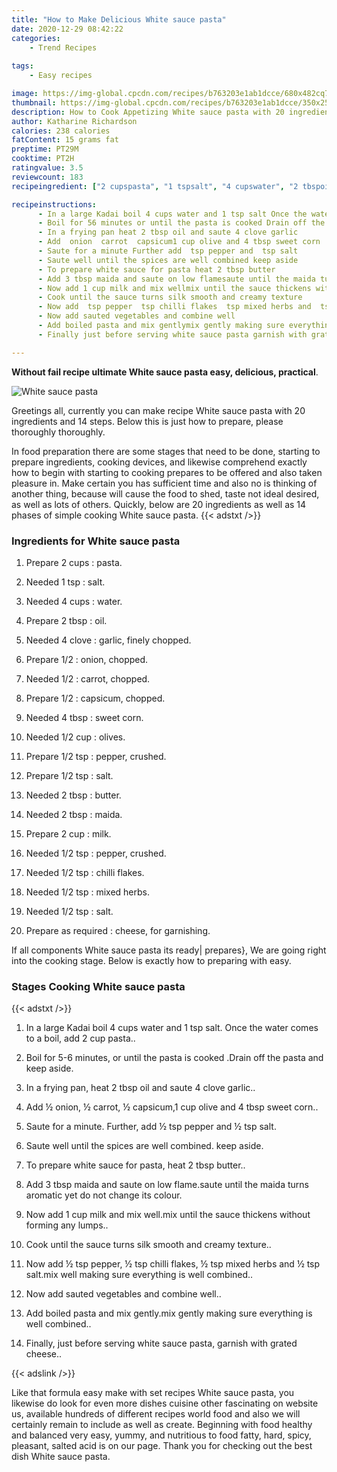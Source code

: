 ```yaml
---
title: "How to Make Delicious White sauce pasta"
date: 2020-12-29 08:42:22
categories:
    - Trend Recipes
    
tags:
    - Easy recipes

image: https://img-global.cpcdn.com/recipes/b763203e1ab1dcce/680x482cq70/white-sauce-pasta-recipe-main-photo.jpg
thumbnail: https://img-global.cpcdn.com/recipes/b763203e1ab1dcce/350x250cq70/white-sauce-pasta-recipe-main-photo.jpg
description: How to Cook Appetizing White sauce pasta with 20 ingredients and 14 stages of easy cooking.
author: Katharine Richardson
calories: 238 calories
fatContent: 15 grams fat
preptime: PT29M
cooktime: PT2H
ratingvalue: 3.5
reviewcount: 183
recipeingredient: ["2 cupspasta", "1 tspsalt", "4 cupswater", "2 tbspoil", "4 clovegarlic finely chopped", "1/2onion chopped", "1/2carrot chopped", "1/2capsicum chopped", "4 tbspsweet corn", "1/2 cupolives", "1/2 tsppepper crushed", "1/2 tspsalt", "2 tbspbutter", "2 tbspmaida", "2 cupmilk", "1/2 tsppepper crushed", "1/2 tspchilli flakes", "1/2 tspmixed herbs", "1/2 tspsalt", "as requiredcheese for garnishing"]

recipeinstructions: 
      - In a large Kadai boil 4 cups water and 1 tsp salt Once the water comes to a boil add 2 cup pasta 
      - Boil for 56 minutes or until the pasta is cooked Drain off the pasta and keep aside 
      - In a frying pan heat 2 tbsp oil and saute 4 clove garlic 
      - Add  onion  carrot  capsicum1 cup olive and 4 tbsp sweet corn 
      - Saute for a minute Further add  tsp pepper and  tsp salt 
      - Saute well until the spices are well combined keep aside 
      - To prepare white sauce for pasta heat 2 tbsp butter 
      - Add 3 tbsp maida and saute on low flamesaute until the maida turns aromatic yet do not change its colour 
      - Now add 1 cup milk and mix wellmix until the sauce thickens without forming any lumps 
      - Cook until the sauce turns silk smooth and creamy texture 
      - Now add  tsp pepper  tsp chilli flakes  tsp mixed herbs and  tsp saltmix well making sure everything is well combined 
      - Now add sauted vegetables and combine well 
      - Add boiled pasta and mix gentlymix gently making sure everything is well combined 
      - Finally just before serving white sauce pasta garnish with grated cheese

---
```




**Without fail recipe ultimate White sauce pasta easy, delicious, practical**. 


![White sauce pasta](https://img-global.cpcdn.com/recipes/b763203e1ab1dcce/680x482cq70/white-sauce-pasta-recipe-main-photo.jpg "White sauce pasta")




Greetings all, currently you can make recipe White sauce pasta with 20 ingredients and 14 steps. Below this is just how to prepare, please thoroughly thoroughly.

In food preparation there are some stages that need to be done, starting to prepare ingredients, cooking devices, and likewise comprehend exactly how to begin with starting to cooking prepares to be offered and also taken pleasure in. Make certain you has sufficient time and also no is thinking of another thing, because will cause the food to shed, taste not ideal desired, as well as lots of others. Quickly, below are 20 ingredients as well as 14 phases of simple cooking White sauce pasta.
{{< adstxt />}}

### Ingredients for White sauce pasta


1. Prepare 2 cups : pasta.

1. Needed 1 tsp : salt.

1. Needed 4 cups : water.

1. Prepare 2 tbsp : oil.

1. Needed 4 clove : garlic, finely chopped.

1. Prepare 1/2 : onion, chopped.

1. Needed 1/2 : carrot, chopped.

1. Prepare 1/2 : capsicum, chopped.

1. Needed 4 tbsp : sweet corn.

1. Needed 1/2 cup : olives.

1. Prepare 1/2 tsp : pepper, crushed.

1. Prepare 1/2 tsp : salt.

1. Needed 2 tbsp : butter.

1. Needed 2 tbsp : maida.

1. Prepare 2 cup : milk.

1. Needed 1/2 tsp : pepper, crushed.

1. Needed 1/2 tsp : chilli flakes.

1. Needed 1/2 tsp : mixed herbs.

1. Needed 1/2 tsp : salt.

1. Prepare as required : cheese, for garnishing.



If all components White sauce pasta its ready| prepares}, We are going right into the cooking stage. Below is exactly how to preparing with easy.

### Stages Cooking White sauce pasta

{{< adstxt />}}


1. In a large Kadai boil 4 cups water and 1 tsp salt. Once the water comes to a boil, add 2 cup pasta..



1. Boil for 5-6 minutes, or until the pasta is cooked .Drain off the pasta and keep aside.



1. In a frying pan, heat 2 tbsp oil and saute 4 clove garlic..



1. Add ½ onion, ½ carrot, ½ capsicum,1 cup olive and 4 tbsp sweet corn..



1. Saute for a minute. Further, add ½ tsp pepper and ½ tsp salt.



1. Saute well until the spices are well combined. keep aside.



1. To prepare white sauce for pasta, heat 2 tbsp butter..



1. Add 3 tbsp maida and saute on low flame.saute until the maida turns aromatic yet do not change its colour.



1. Now add 1 cup milk and mix well.mix until the sauce thickens without forming any lumps..



1. Cook until the sauce turns silk smooth and creamy texture..



1. Now add ½ tsp pepper, ½ tsp chilli flakes, ½ tsp mixed herbs and ½ tsp salt.mix well making sure everything is well combined..



1. Now add sauted vegetables and combine well..



1. Add boiled pasta and mix gently.mix gently making sure everything is well combined..



1. Finally, just before serving white sauce pasta, garnish with grated cheese..





{{< adslink />}}

Like that formula easy make with set recipes White sauce pasta, you likewise do look for even more dishes cuisine other fascinating on website us, available hundreds of different recipes world food and also we will certainly remain to include as well as create. Beginning with food healthy and balanced very easy, yummy, and nutritious to food fatty, hard, spicy, pleasant, salted acid is on our page. Thank you for checking out the best dish White sauce pasta.
